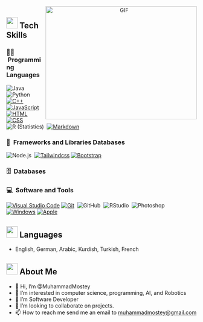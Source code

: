 <a href="https://github.com/MuhammadMostey"  align="center">
  <img align="right" top="500" height="300" width="400" alt="GIF" src="https://media.giphy.com/media/SWoSkN6DxTszqIKEqv/giphy.gif">
</a>


## <picture><img src = "https://github.com/7oSkaaa/7oSkaaa/blob/main/Images/about_me.gif?raw=true" width = 30px></picture> Tech Skills
### 👨‍💻 &nbsp;Programming Languages



  ![Java](https://img.shields.io/badge/-Java-05122A?style=flat&logo=Java&logoColor=FFA518)&nbsp;
  ![Python](https://img.shields.io/badge/-Python-05122A?style=flat&logo=python)&nbsp;
  <a href="#"><img alt="C++" src="https://img.shields.io/badge/C++%20-%2300599C.svg?logo=c%2B%2B&logoColor=white"></a>
  <a href="#"><img alt="JavaScript" src="https://img.shields.io/badge/JavaScript%20-%23F7DF1E.svg?logo=javascript&logoColor=black"></a>
  <a href="#"><img alt="HTML" src="https://img.shields.io/badge/HTML%20-%23E34F26.svg?logo=html5&logoColor=white"></a>
  <a href="#"><img alt="CSS" src="https://img.shields.io/badge/CSS%20-%231572B6.svg?logo=css3&logoColor=white"></a>
  ![R (Statistics)](https://img.shields.io/badge/-R-05122A?style=flat&logo=R&logoColor=276DC3)&nbsp;
  <a href="#"><img alt="Markdown" src="https://img.shields.io/badge/Markdown-%23000000.svg?logo=markdown&logoColor=white"></a>
  




### 🧰 &nbsp;Frameworks and Libraries Databases
![Node.js](https://img.shields.io/badge/-Node.js-05122A?style=flat&logo=node.js)&nbsp;
<a href="#"><img alt="Tailwindcss" src="https://img.shields.io/badge/tailwindcss-%2338B2AC.svg?logo=tailwindcss&logoColor=white"></a>
<a href="#"><img alt="Bootstrap" src="https://img.shields.io/badge/Bootstrap-563D7C?logo=bootstrap&logoColor=white"></a>




### 🗄️ &nbsp;Databases

### 💻 &nbsp;Software and Tools
<a href="#"><img alt="Visual Studio Code" src="https://img.shields.io/badge/Visual%20Studio%20Code-0078d7.svg?logo=visual-studio-code&logoColor=white"></a>
<a href="#"><img alt="Git" src="https://img.shields.io/badge/Git%20-%23F05033.svg?logo=git&logoColor=white"></a>&nbsp;
![GitHub](https://img.shields.io/badge/-GitHub-05122A?style=flat&logo=github)&nbsp;
![RStudio](https://img.shields.io/badge/-RStudio-05122A?style=flat&logo=rstudio)&nbsp;
![Photoshop](https://img.shields.io/badge/-Photoshop-05122A?style=flat&logo=adobe-photoshop)&nbsp;
<a href="#"><img alt="Windows" src="https://img.shields.io/badge/Windows-0078D6?logo=windows&logoColor=white"></a>
<a href="#"><img alt="Apple" src="https://img.shields.io/badge/mac%20os-000000?logo=apple&logoColor=white"></a>


## <picture><img src = "https://github.com/7oSkaaa/7oSkaaa/blob/main/Images/about_me.gif?raw=true" width = 30px></picture> Languages
- English, German, Arabic, Kurdish, Turkish, French


<!--
Tech Stacks not used
### 🛠 &nbsp;Tech Stack
<a href="#"><img alt="C" src="https://img.shields.io/badge/C%20-%232370ED.svg?logo=c&logoColor=white"></a>


![Java](https://img.shields.io/badge/-Java-05122A?style=flat&logo=Java&logoColor=FFA518)&nbsp;
![Python](https://img.shields.io/badge/-Python-05122A?style=flat&logo=python)&nbsp;
![C++](https://img.shields.io/badge/-C++-05122A?style=flat&logo=C%2B%2B&logoColor=00599C)&nbsp;
![JavaScript](https://img.shields.io/badge/-JavaScript-05122A?style=flat&logo=javascript)&nbsp;
![R (Statistics)](https://img.shields.io/badge/-R-05122A?style=flat&logo=R&logoColor=276DC3)&nbsp;
![HTML](https://img.shields.io/badge/-HTML-05122A?style=flat&logo=HTML5)&nbsp;
![CSS](https://img.shields.io/badge/-CSS-05122A?style=flat&logo=CSS3&logoColor=1572B6)&nbsp;
![Markdown](https://img.shields.io/badge/-Markdown-05122A?style=flat&logo=markdown)&nbsp;

![Bootstrap](https://img.shields.io/badge/-Bootstrap-05122A?style=flat&logo=bootstrap&logoColor=563D7C)&nbsp;

![Visual Studio Code](https://img.shields.io/badge/-Visual%20Studio%20Code-05122A?style=flat&logo=visual-studio-code&logoColor=007ACC)&nbsp;
![Git](https://img.shields.io/badge/-Git-05122A?style=flat&logo=git)&nbsp;

![C](https://img.shields.io/badge/-C-05122A?style=flat&logo=C&logoColor=A8B9CC)&nbsp;
![Eclipse](https://img.shields.io/badge/-Eclipse-05122A?style=flat&logo=eclipse-ide&logoColor=2C2255)\
![React](https://img.shields.io/badge/-React-05122A?style=flat&logo=react)&nbsp;
![Django](https://img.shields.io/badge/-Django-05122A?style=flat&logo=django&logoColor=092E20)&nbsp;
![Flask](https://img.shields.io/badge/-Flask-05122A?style=flat&logo=flask)&nbsp;
![Illustrator](https://img.shields.io/badge/-Illustrator-05122A?style=flat&logo=adobe-illustrator)&nbsp;
![InDesign](https://img.shields.io/badge/-InDesign-05122A?style=flat&logo=adobe-indesign)
-->













## <picture><img src = "https://github.com/7oSkaaa/7oSkaaa/blob/main/Images/about_me.gif?raw=true" width = 30px></picture> About Me


- 👋 Hi, I’m @MuhammadMostey
- 👀 I’m interested in computer science, programming, AI, and Robotics
- 🌱 I’m Software Developer
- 💞️ I’m looking to collaborate on projects.
- 📫 How to reach me send me an email to muhammadmostey@gmail.com


